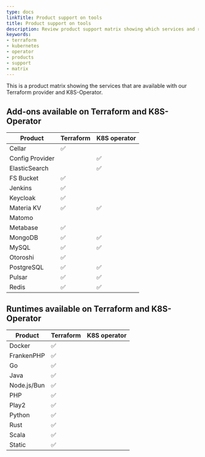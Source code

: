 ```yaml
---
type: docs
linkTitle: Product support on tools
title: Product support on tools
description: Review product support matrix showing which services and runtimes are available through Terraform provider and Kubernetes operator
keywords:
- terraform
- kubernetes
- operator
- products
- support
- matrix
---
```

This is a product matrix showing the services that are available with our Terraform provider and K8S-Operator.

## Add-ons available on Terraform and K8S-Operator

| Product         | Terraform | K8S operator |
|-----------------|-----------|--------------|
| Cellar          | ✅        |              |
| Config Provider |           | ✅           |
| ElasticSearch   |           | ✅           |
| FS Bucket       | ✅        |              |
| Jenkins         | ✅        |              |
| Keycloak        | ✅        |              |
| Materia KV      | ✅        | ✅           |
| Matomo          |           |              |
| Metabase        | ✅        |              |
| MongoDB         | ✅        | ✅           |
| MySQL           | ✅        | ✅           |
| Otoroshi        | ✅        |              |
| PostgreSQL      | ✅        | ✅           |
| Pulsar          | ✅        | ✅           |
| Redis           | ✅        | ✅           |

## Runtimes available on Terraform and K8S-Operator

| Product     | Terraform | K8S operator |
|-------------|-----------|--------------|
| Docker      | ✅        |              |
| FrankenPHP  | ✅        |              |
| Go          | ✅        |              |
| Java        | ✅        |              |
| Node.js/Bun | ✅        |              |
| PHP         | ✅        |              |
| Play2       | ✅        |              |
| Python      | ✅        |              |
| Rust        | ✅        |              |
| Scala       | ✅        |              |
| Static      | ✅        |              |
